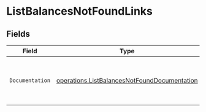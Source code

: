 # ListBalancesNotFoundLinks


## Fields

| Field                                                                                                        | Type                                                                                                         | Required                                                                                                     | Description                                                                                                  |
| ------------------------------------------------------------------------------------------------------------ | ------------------------------------------------------------------------------------------------------------ | ------------------------------------------------------------------------------------------------------------ | ------------------------------------------------------------------------------------------------------------ |
| `Documentation`                                                                                              | [operations.ListBalancesNotFoundDocumentation](../../models/operations/listbalancesnotfounddocumentation.md) | :heavy_check_mark:                                                                                           | The URL to the generic Mollie API error handling guide.                                                      |